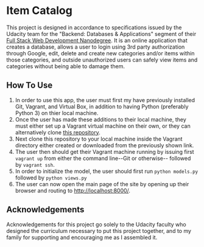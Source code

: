# Item Catalog

This project is designed in accordance to specifications issued by the Udacity team for the "Backend: Databases & Applications" segment of their [Full Stack Web Development Nanodegree](https://www.udacity.com/course/full-stack-web-developer-nanodegree--nd004).  It is an online application that creates a database, allows a user to login using 3rd party authorization through Google, edit, delete and create new categories and/or items within those categories, and outside unauthorized users can safely view items and categories without being able to damage them.

## How To Use

1. In order to use this app, the user must first my have previously installed Git, Vagrant, and Virtual Box, in addition to having Python (preferably Python 3) on thier local machine.
2. Once the user has made these additions to their local machine, they must either set up a Vagrant virtual machine on their own, or they can alternatively clone [this repository](https://github.com/udacity/fullstack-nanodegree-vm).
4. Next clone this repository to your local machine inside the Vagrant directory either created or downloaded from the previously shown link.
3. The user then should get their Vagrant machine running by issuing first ```vagrant up``` from either the command line--Git or otherwise-- followed by ```vagrant ssh```.
4. In order to initialize the model, the user should first run ```python models.py``` followed by ```python views.py```
5. The user can now open the main page of the site by opening up their browser and routing to [http://localhost:8000/](http://localhost:8000/).

## Acknowledgements

Acknowledgements for this project go solely to the Udacity faculty who designed the curriculum necessary to put this project together, and to my family for supporting and encouraging me as I assembled it.
